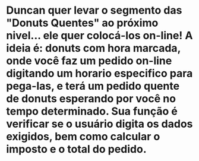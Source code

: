 # Duncan quer levar o segmento das "Donuts Quentes" ao próximo nivel... ele quer colocá-los on-line! A ideia é: donuts com hora marcada, onde você faz um pedido on-line digitando um horario especifico para pega-las, e terá um pedido quente de donuts esperando por você no tempo determinado. Sua função é verificar se o usuário digita os dados exigidos, bem como calcular o imposto e o total do pedido.
